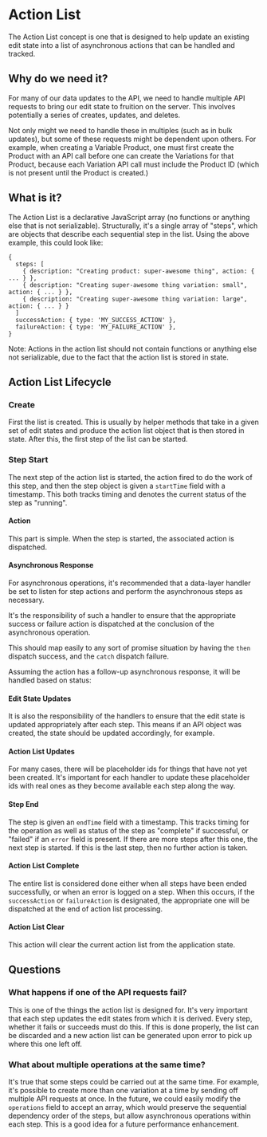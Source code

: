 # Action List

The Action List concept is one that is designed to help update an existing edit
state into a list of asynchronous actions that can be handled and tracked.


## Why do we need it?

For many of our data updates to the API, we need to handle multiple API requests
to bring our edit state to fruition on the server. This involves potentially a
series of creates, updates, and deletes.

Not only might we need to handle these in multiples (such as in bulk updates),
but some of these requests might be dependent upon others. For example, when
creating a Variable Product, one must first create the Product with an API call
before one can create the Variations for that Product, because each Variation API
call must include the Product ID (which is not present until the Product is
created.)


## What is it?

The Action List is a declarative JavaScript array (no functions or anything else
that is not serializable). Structurally, it's a single array of "steps",
which are objects that describe each sequential step in the list. Using the above
example, this could look like:

```
{
  steps: [
    { description: "Creating product: super-awesome thing", action: { ... } },
    { description: "Creating super-awesome thing variation: small", action: { ... } },
    { description: "Creating super-awesome thing variation: large", action: { ... } }
  ]
  successAction: { type: 'MY_SUCCESS_ACTION' },
  failureAction: { type: 'MY_FAILURE_ACTION' },
}
```

Note: Actions in the action list should not contain functions or anything else not serializable,
due to the fact that the action list is stored in state.


## Action List Lifecycle

### Create

First the list is created. This is usually by helper methods that take in a given
set of edit states and produce the action list object that is then stored in state.
After this, the first step of the list can be started.

### Step Start

The next step of the action list is started, the action fired to do the work of this
step, and then the step object is given a `startTime` field with a timestamp.
This both tracks timing and denotes the current status of the step as "running".

#### Action

This part is simple. When the step is started, the associated action is dispatched.

#### Asynchronous Response

For asynchronous operations, it's recommended that a data-layer handler be set to
listen for step actions and perform the asynchronous steps as necessary.

It's the responsibility of such a handler to ensure that the appropriate success
or failure action is dispatched at the conclusion of the asynchronous operation.

This should map easily to any sort of promise situation by having the `then` dispatch
success, and the `catch` dispatch failure.

Assuming the action has a follow-up asynchronous response, it will be handled based on status:

#### Edit State Updates

It is also the responsibility of the handlers to ensure that the edit state is updated
appropriately after each step. This means if an API object was created, the state
should be updated accordingly, for example.

#### Action List Updates

For many cases, there will be placeholder ids for things that have not yet been created.
It's important for each handler to update these placeholder ids with real ones as they
become available each step along the way.

#### Step End

The step is given an `endTime` field with a timestamp. This tracks timing for the
operation as well as status of the step as "complete" if successful, or "failed" if
an `error` field is present. If there are more steps after this one, the next
step is started. If this is the last step, then no further action is taken.

#### Action List Complete

The entire list is considered done either when all steps have been ended
successfully, or when an error is logged on a step. When this occurs, if the
`successAction` or `failureAction` is designated, the appropriate one will be
dispatched at the end of action list processing.

#### Action List Clear

This action will clear the current action list from the application state.


## Questions

### What happens if one of the API requests fail?

This is one of the things the action list is designed for. It's very important
that each step updates the edit states from which it is derived. Every step,
whether it fails or succeeds must do this. If this is done properly, the list can
be discarded and a new action list can be generated upon error to pick up where
this one left off.

### What about multiple operations at the same time?

It's true that some steps could be carried out at the same time. For example, it's
possible to create more than one variation at a time by sending off multiple API
requests at once. In the future, we could easily modify the `operations` field
to accept an array, which would preserve the sequential dependency order of the
steps, but allow asynchronous operations within each step. This is a good idea
for a future performance enhancement.

